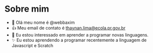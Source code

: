 # Sobre mim
- 👋 Olá meu nome é @webbaxim
- :+1: Meu email de contato é thaynan.lima@ecola.pr.gov.br
- 🌱 Eu estou interessado em aprender a programar novas linguagens.
- ✨ Eu estou aprendendo a programar recentemente a linguagem de Javascript e Scratch
